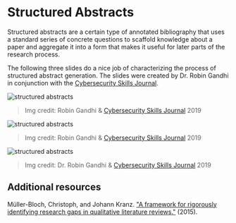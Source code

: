 # Structured Abstracts
Structured abstracts are a certain type of annotated bibliography that uses a standard series of concrete questions to scaffold knowledge about a paper and aggregate it into a form that makes it useful for later parts of the research process.

The following three slides do a nice job of characterizing the process of structured abstract generation. The slides were created by Dr. Robin Gandhi in conjunction with the [Cybersecurity Skills Journal](https://www.csj.nationalcyberwatch.org/).

![structured abstracts](./abstract1.png)
> Img credit: Robin Gandhi & [Cybersecurity Skills Journal](https://www.csj.nationalcyberwatch.org/) 2019

![structured abstracts](./abstract2.png)
> Img credit: Robin Gandhi & [Cybersecurity Skills Journal](https://www.csj.nationalcyberwatch.org/) 2019

![structured abstracts](./abstract3.png)
> Img credit: Dr. Robin Gandhi & [Cybersecurity Skills Journal](https://www.csj.nationalcyberwatch.org/) 2019

## Additional resources
Müller-Bloch, Christoph, and Johann Kranz. ["A framework for rigorously identifying research gaps in qualitative literature reviews."](https://pdfs.semanticscholar.org/7359/6c4957deab7c7a3fd1d4261994e47be1508c.pdf?_ga=2.222366163.95809279.1579792521-1621840368.1579792521) (2015).
